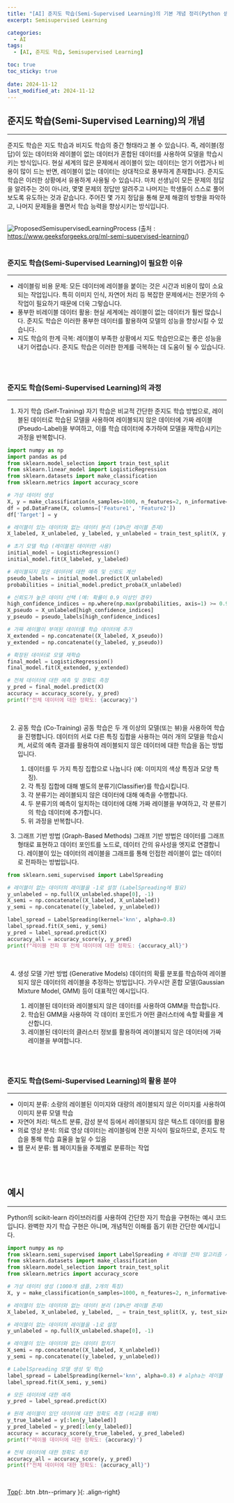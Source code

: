 ```yaml
---
title: "[AI] 준지도 학습(Semi-Supervised Learning)의 기본 개념 정리(Python 샘플코드 포함)"
excerpt: Semisupervised Learning

categories:
  - AI
tags:
  - [AI, 준지도 학습, Semisupervised Learning]

toc: true
toc_sticky: true
 
date: 2024-11-12
last_modified_at: 2024-11-12
---
```


## 준지도 학습(Semi-Supervised Learning)의 개념
---
준지도 학습은 지도 학습과 비지도 학습의 중간 형태라고 볼 수 있습니다. 즉, 레이블(정답)이 있는 데이터와 레이블이 없는 데이터가 혼합된 데이터를 사용하여 모델을 학습시키는 방식입니다. 현실 세계의 많은 문제에서 레이블이 있는 데이터는 얻기 어렵거나 비용이 많이 드는 반면, 레이블이 없는 데이터는 상대적으로 풍부하게 존재합니다. 준지도 학습은 이러한 상황에서 유용하게 사용될 수 있습니다. 마치 선생님이 모든 문제의 정답을 알려주는 것이 아니라, 몇몇 문제의 정답만 알려주고 나머지는 학생들이 스스로 풀어보도록 유도하는 것과 같습니다. 주어진 몇 가지 정답을 통해 문제 해결의 방향을 파악하고, 나머지 문제들을 풀면서 학습 능력을 향상시키는 방식입니다.
<br><br>

![ProposedSemisupervisedLearningProcess](https://github.com/user-attachments/assets/5a711221-aabb-49f3-ad29-20950b64b703)
(출처 : https://www.geeksforgeeks.org/ml-semi-supervised-learning/)<br><br>


### 준지도 학습(Semi-Supervised Learning)이 필요한 이유
---
* 레이블링 비용 문제: 모든 데이터에 레이블을 붙이는 것은 시간과 비용이 많이 소요되는 작업입니다. 특히 이미지 인식, 자연어 처리 등 복잡한 문제에서는 전문가의 수작업이 필요하기 때문에 더욱 그렇습니다.
* 풍부한 비레이블 데이터 활용: 현실 세계에는 레이블이 없는 데이터가 훨씬 많습니다. 준지도 학습은 이러한 풍부한 데이터를 활용하여 모델의 성능을 향상시킬 수 있습니다.
* 지도 학습의 한계 극복: 레이블이 부족한 상황에서 지도 학습만으로는 좋은 성능을 내기 어렵습니다. 준지도 학습은 이러한 한계를 극복하는 데 도움이 될 수 있습니다.

<br><br>

### 준지도 학습(Semi-Supervised Learning)의 과정
---


1. 자기 학습 (Self-Training)
자기 학습은 비교적 간단한 준지도 학습 방법으로, 레이블된 데이터로 학습된 모델을 사용하여 레이블되지 않은 데이터에 가짜 레이블(Pseudo-Label)을 부여하고, 이를 학습 데이터에 추가하여 모델을 재학습시키는 과정을 반복합니다.

```python
import numpy as np
import pandas as pd
from sklearn.model_selection import train_test_split
from sklearn.linear_model import LogisticRegression
from sklearn.datasets import make_classification
from sklearn.metrics import accuracy_score

# 가상 데이터 생성
X, y = make_classification(n_samples=1000, n_features=2, n_informative=2, n_redundant=0, random_state=42)
df = pd.DataFrame(X, columns=['Feature1', 'Feature2'])
df['Target'] = y

# 레이블이 있는 데이터와 없는 데이터 분리 (10%만 레이블 존재)
X_labeled, X_unlabeled, y_labeled, y_unlabeled = train_test_split(X, y, test_size=0.9, random_state=42)

# 초기 모델 학습 (레이블된 데이터만 사용)
initial_model = LogisticRegression()
initial_model.fit(X_labeled, y_labeled)

# 레이블되지 않은 데이터에 대한 예측 및 신뢰도 계산
pseudo_labels = initial_model.predict(X_unlabeled)
probabilities = initial_model.predict_proba(X_unlabeled)

# 신뢰도가 높은 데이터 선택 (예: 확률이 0.9 이상인 경우)
high_confidence_indices = np.where(np.max(probabilities, axis=1) >= 0.9)[0]
X_pseudo = X_unlabeled[high_confidence_indices]
y_pseudo = pseudo_labels[high_confidence_indices]

# 가짜 레이블이 부여된 데이터를 학습 데이터에 추가
X_extended = np.concatenate((X_labeled, X_pseudo))
y_extended = np.concatenate((y_labeled, y_pseudo))

# 확장된 데이터로 모델 재학습
final_model = LogisticRegression()
final_model.fit(X_extended, y_extended)

# 전체 데이터에 대한 예측 및 정확도 측정
y_pred = final_model.predict(X)
accuracy = accuracy_score(y, y_pred)
print(f"전체 데이터에 대한 정확도: {accuracy}")
```
<br>

2. 공동 학습 (Co-Training)
공동 학습은 두 개 이상의 모델(또는 뷰)을 사용하여 학습을 진행합니다. 데이터의 서로 다른 특징 집합을 사용하는 여러 개의 모델을 학습시켜, 서로의 예측 결과를 활용하여 레이블되지 않은 데이터에 대한 학습을 돕는 방법입니다.

   1. 데이터를 두 가지 특징 집합으로 나눕니다 (예: 이미지의 색상 특징과 모양 특징).
   2. 각 특징 집합에 대해 별도의 분류기(Classifier)를 학습시킵니다.
   3. 각 분류기는 레이블되지 않은 데이터에 대해 예측을 수행합니다.
   4. 두 분류기의 예측이 일치하는 데이터에 대해 가짜 레이블을 부여하고, 각 분류기의 학습 데이터에 추가합니다.
   5. 위 과정을 반복합니다.

3. 그래프 기반 방법 (Graph-Based Methods)
그래프 기반 방법은 데이터를 그래프 형태로 표현하고 데이터 포인트를 노드로, 데이터 간의 유사성을 엣지로 연결합니다. 레이블이 있는 데이터의 레이블을 그래프를 통해 인접한 레이블이 없는 데이터로 전파하는 방법입니다.

```python
from sklearn.semi_supervised import LabelSpreading

# 레이블이 없는 데이터의 레이블을 -1로 설정 (LabelSpreading에 필요)
y_unlabeled = np.full(X_unlabeled.shape[0], -1)
X_semi = np.concatenate((X_labeled, X_unlabeled))
y_semi = np.concatenate((y_labeled, y_unlabeled))

label_spread = LabelSpreading(kernel='knn', alpha=0.8)
label_spread.fit(X_semi, y_semi)
y_pred = label_spread.predict(X)
accuracy_all = accuracy_score(y, y_pred)
print(f"레이블 전파 후 전체 데이터에 대한 정확도: {accuracy_all}")
```

<br>

4. 생성 모델 기반 방법 (Generative Models)
데이터의 확률 분포를 학습하여 레이블되지 않은 데이터의 레이블을 추정하는 방법입니다. 가우시안 혼합 모델(Gaussian Mixture Model, GMM) 등이 대표적인 예시입니다.
 
   1. 레이블된 데이터와 레이블되지 않은 데이터를 사용하여 GMM을 학습합니다.
   2. 학습된 GMM을 사용하여 각 데이터 포인트가 어떤 클러스터에 속할 확률을 계산합니다.
   3. 레이블된 데이터의 클러스터 정보를 활용하여 레이블되지 않은 데이터에 가짜 레이블을 부여합니다.

<br><br>

### 준지도 학습(Semi-Supervised Learning)의 활용 분야
---
* 이미지 분류: 소량의 레이블된 이미지와 대량의 레이블되지 않은 이미지를 사용하여 이미지 분류 모델 학습
* 자연어 처리: 텍스트 분류, 감성 분석 등에서 레이블되지 않은 텍스트 데이터를 활용
* 의료 영상 분석: 의료 영상 데이터는 레이블링에 전문 지식이 필요하므로, 준지도 학습을 통해 학습 효율을 높일 수 있음
* 웹 문서 분류: 웹 페이지들을 주제별로 분류하는 작업

<br><br> 

## 예시
---
Python의 scikit-learn 라이브러리를 사용하여 간단한 자기 학습을 구현하는 예시 코드입니다. 완벽한 자기 학습 구현은 아니며, 개념적인 이해를 돕기 위한 간단한 예시입니다.
<br>

```python
import numpy as np
from sklearn.semi_supervised import LabelSpreading # 레이블 전파 알고리즘 사용 (자기학습의 한 종류로 간주 가능)
from sklearn.datasets import make_classification
from sklearn.model_selection import train_test_split
from sklearn.metrics import accuracy_score

# 가상 데이터 생성 (1000개 샘플, 2개의 특징)
X, y = make_classification(n_samples=1000, n_features=2, n_informative=2, n_redundant=0, random_state=42)

# 레이블이 있는 데이터와 없는 데이터 분리 (10%만 레이블 존재)
X_labeled, X_unlabeled, y_labeled, _ = train_test_split(X, y, test_size=0.9, random_state=42)

# 레이블이 없는 데이터의 레이블을 -1로 설정
y_unlabeled = np.full(X_unlabeled.shape[0], -1)

# 레이블이 있는 데이터와 없는 데이터 합치기
X_semi = np.concatenate((X_labeled, X_unlabeled))
y_semi = np.concatenate((y_labeled, y_unlabeled))

# LabelSpreading 모델 생성 및 학습
label_spread = LabelSpreading(kernel='knn', alpha=0.8) # alpha는 레이블 전파 강도 조절
label_spread.fit(X_semi, y_semi)

# 모든 데이터에 대한 예측
y_pred = label_spread.predict(X)

# 원래 레이블이 있던 데이터에 대한 정확도 측정 (비교를 위해)
y_true_labeled = y[:len(y_labeled)]
y_pred_labeled = y_pred[:len(y_labeled)]
accuracy = accuracy_score(y_true_labeled, y_pred_labeled)
print(f"레이블 데이터에 대한 정확도: {accuracy}")

# 전체 데이터에 대한 정확도 측정
accuracy_all = accuracy_score(y, y_pred)
print(f"전체 데이터에 대한 정확도: {accuracy_all}")
```

<br> 

[Top](#){: .btn .btn--primary }{: .align-right}